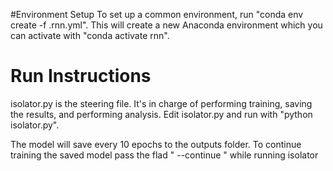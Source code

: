 #Environment Setup
To set up a common environment, run "conda env create -f .rnn.yml".
This will create a new Anaconda environment which you can activate with "conda activate rnn".

# Run Instructions
isolator.py is the steering file. It's in charge of performing training, saving the results, and performing analysis.
Edit isolator.py and run with "python isolator.py".

The model will save every 10 epochs to the outputs folder.
To continue training the saved model pass the flad " --continue " while running isolator
